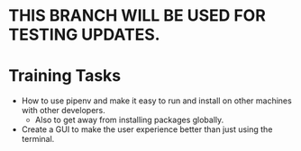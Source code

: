 # THIS BRANCH WILL BE USED FOR TESTING UPDATES.

# Training Tasks
* How to use pipenv and make it easy to run and install on other machines with other developers.
    * Also to get away from installing packages globally.
* Create a GUI to make the user experience better than just using the terminal.